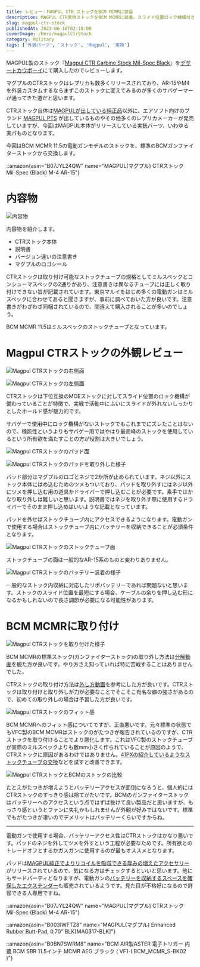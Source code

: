```yaml
---
title: レビュー：MAGPUL CTR ストックをBCM MCMRに装着
description: MAGPUL CTR実物ストックをBCM MCMRに装着。スライド位置ロック機構付きの高機能ストック。バッテリーアクセス性とフィット感の課題、標準ストックとの比較を詳しく解説。
slug: magpul-ctr-stock
publishedAt: 2023-06-10T02:10:00
coverImage: /Hero/magpulCtrStock
category: Military
tags: ['外装パーツ', 'ストック', 'Magpul', '実物']
---
```


MAGPUL製のストック『[Magpul CTR Carbine Stock Mil-Spec Black](https://amzn.to/3P2C6UI)』を[デザートカウボーイ](https://desertcw6.com/products/detail.php?product_id=4760)にて購入したのでレビューします。

マグプルのCTRストックはレプリカも数多くリリースされており、AR-15やM4を外装カスタムするならまずこのストックに変えてみるのが多くのサバゲーマーが通ってきた道だと思います。

CTRストック自体は[MAGPULが出している純正品](https://magpul.com/ctr-carbine-stock-mil-spec.html?mp_global_color=118)以外に、エアソフト向けのブランド [MAGPUL PTS](https://amzn.to/3N2E3xE) が出しているものやその他多くのレプリカメーカーが発売していますが、今回はMAGPUL本体がリリースしている実銃パーツ、いわゆる実パものとなります。

今回はBCM MCMR 11.5の電動ガンモデルのストックを、標準のBCMガンファイターストックから交換します。

::amazon{asin="B07JYL24QW" name="MAGPUL(マグプル) CTRストック Mil-Spec (Black) M-4 AR-15"}

# 内容物

![内容物](/Review/arwycxy0hxmxvmmgatvo)

内容物を紹介します。

- CTRストック本体
- 説明書
- バージョン違いの注意書き
- マグプルのロゴシール

CTRストックは取り付け可能なストックチューブの規格としてミルスペックとコンシューマスペックの2通りがあり、注意書きは異なるチューブには正しく取り付けできない旨が記載されています。東京マルイをはじめ多くの電動ガンはミルスペックに合わせてあると聞きますが、事前に調べておいた方が良いです。注意書きがわざわざ同梱されているので、間違えて購入されることが多いのでしょう。

BCM MCMR 11.5はミルスペックのストックチューブとなっています。

# Magpul CTRストックの外観レビュー

![Magpul CTRストックの右側面](/Review/pzxnwqgawycyel7gjrxh)

![Magpul CTRストックの左側面](/Review/dkc5sovdvggzxl9ygpnj)

CTRストックは下位互換のMOEストックに対してスライド位置のロック機構が備わっていることが特徴で、実戦で活動中にふいにスライドが外れないしっかりとしたホールド感が魅力的です。

サバゲーで使用中にロック機構がないストックでもこれまでにズレたことはないので、機能性というよりもサバゲー用ではやはり最高峰のストックを使用しているという所有欲を満たすことの方が役割は大きいでしょう。

![Magpul CTRストックのパッド面](/Review/d1ndt8dyar8bqwgmmmrn)

![Magpul CTRストックのパッドを取り外した様子](/Review/pwddh8qcfpfor70anje6)

パッド部分はマグプルのロゴとネジで2か所が止められています。ネジ以外にストック本体にはめ込むためのツメもついており、パッドを取り外すにはネジ以外にツメを押し込む用の道具かドライバーで押し込むことが必要です。素手ではかなり取り外しは難しいと思います。説明書ではネジを取り外す際に使用するドライバーでそのまま押し込めばいいような記載となっています。

パッドを外せばストックチューブ内にアクセスできるようになります。電動ガンで使用する場合はストックチューブ内にバッテリーを収納できることが必須条件となります。

![Magpul CTRストックのストックチューブ面](/Review/uzxjm29swrbvezxdcecl)

ストックチューブの面は一般的なAR-15系のものと変わりありません。

![Magpul CTRストックのバッテリー装着の様子](/Review/znbk5fkayxvgiyxftspl)

一般的なストック内収納に対応したリポバッテリーであれば問題ないと思います。ストックのスライド位置を最短にする場合、ケーブルの余りを押し込む形になるかもしれないので長さ調節が必要になる可能性があります。

# BCM MCMRに取り付け

![Magpul CTRストックを取り付けた様子](/Review/jzsvrdgat4pqpjenugtg)

BCM MCMRの標準ストック(ガンファイターストック)の取り外し方法は[分解動画](https://youtu.be/596EWywJcPA)を観た方が良いです。やり方さえ知っていれば特に苦戦することはありませんでした。

CTRストックの取り付け方法は[外し方動画](https://youtu.be/wIsPfwH1Zj4)を参考にした方が良いです。CTRストックは取り付けと取り外しが力が必要なことでそこそこ有名な癖の強さがあるので、初めての取り外しの場合は予習した方が良いです。

![Magpul CTRストックのフィット感](/Review/lzht5yuvdjwjc3sn0wmy)

BCM MCMRへのフィット感についてですが、正直悪いです。元々標準の状態でもVFC製のBCM MCMRはストックのがたつきが報告されているのですが、CTRストックを取り付けることでより悪化します。これはVFC製のストックチューブが実際のミルスペックよりも数mm小さく作られていることが原因のようで、CTRストックに原因があるわけではありません。[41PXの紹介しているようなストックチューブの交換](https://twitter.com/41pxHQ/status/1402965608103256071)などを試すと改善できます。

![Magpul CTRストックとBCMのストックの比較](/Review/k816uxelt9hgbgrcts71)

たとえがたつきが増えようとバッテリーアクセスが面倒になろうと、個人的にはCTRストックのすっきり感は捨てがたいです。BCMのガンファイターストックはバッテリーへのアクセスという点ではずば抜けて良い製品だと思いますが、もっさり感というとファンに失礼かもしれませんが外観が好みではないです。標準でもがたつきが凄いのでデメリットはバッテリーくらいですからね。

---

電動ガンで使用する場合、バッテリーアクセス性はCTRストックはかなり悪いです。パッドのネジを外してツメを外すという工程が必要なためです。所有欲とのトレードオフとするかガスガンに使用するのが最もオススメとなります。

パッドは[MAGPUL純正でよりリコイルを吸収できる厚みの増えたアクセサリー](https://magpul.com/enhancedrubberbutt-pad-0-70.html?mp_global_color=118)がリリースされているので、気になる方はチェックするといいと思います。他にもサードパーティとなりますが、電動ガンの[バッテリーを収納するスペースを確保したエクステンダー](https://materialcustom001.stores.jp/items/6193c5f4c15c5a5d097529e6)も販売されているようです。見た目が不格好になるので許容できる人専用ですね。

::amazon{asin="B07JYL24QW" name="MAGPUL(マグプル) CTRストック Mil-Spec (Black) M-4 AR-15"}

::amazon{asin="B003IWFTZ8" name="MAGPUL(マグプル) Enhanced Rubber Butt-Pad, 0.70" BLK[MAG317-BLK]"}

::amazon{asin="B0BN7SWRM8" name="BCM AIR製ASTER 電子トリガー 内蔵 BCM SBR 11.5インチ MCMR AEG ブラック ( VF1-LBCM_MCMR_S-BK02 )"}
